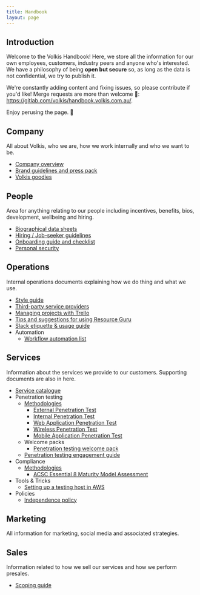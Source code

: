 ```yaml
---
title: Handbook
layout: page
---
```


## Introduction

Welcome to the Volkis Handbook! Here, we store all the information for our own employees, customers, industry peers and anyone who's interested. We have a philosophy of being **open but secure** so, as long as the data is not confidential, we try to publish it.

We're constantly adding content and fixing issues, so please contribute if you'd like! Merge requests are more than welcome 🙏: <https://gitlab.com/volkis/handbook.volkis.com.au/>.

Enjoy perusing the page. 🙂

## Company

All about Volkis, who we are, how we work internally and who we want to be.

- [Company overview](/company/company-overview)
- [Brand guidelines and press pack](/company/press-pack)
- [Volkis goodies](/company/volkis-goodies)

## People

Area for anything relating to our people including incentives, benefits, bios, development, wellbeing and hiring.

- [Biographical data sheets](/people/biographical-data-sheets)
- [Hiring / Job-seeker guidelines](/people/hiring-guidelines)
- [Onboarding guide and checklist](/people/onboarding-guide)
- [Personal security](/people/personal-security)

## Operations

Internal operations documents explaining how we do thing and what we use.

- [Style guide](/operations/style-guide)
- [Third-party service providers](/operations/third-party-providers)
- [Managing projects with Trello](/operations/trello-guide)
- [Tips and suggestions for using Resource Guru](/operations/resource-guru-guide)
- [Slack etiquette & usage guide](/operations/slack-etiquette)
- Automation
  - [Workflow automation list](/operations/automation/workflow-automations)

## Services

Information about the services we provide to our customers. Supporting documents are also in here.

- [Service catalogue](/services/service-catalogue)
- Penetration testing
  - [Methodologies](/services/methodologies)
    - [External Penetration Test](/services/methodologies/external-penetration-test)
    - [Internal Penetration Test](/services/methodologies/internal-penetration-test)
    - [Web Application Penetration Test](/services/methodologies/web-application-penetration-test)
    - [Wireless Penetration Test](/services/methodologies/wireless-penetration-test)
    - [Mobile Application Penetration Test](/services/methodologies/mobile-penetration-test)
  - Welcome packs
    - [Penetration testing welcome pack](services/welcome-packs/penetration-testing-welcome-pack)
  - [Penetration testing engagement guide](/services/pentest-engagement-guide)
- Compliance
  - [Methodologies](/services/methodologies)
    - [ACSC Essential 8 Maturity Model Assessment](/services/methodologies/acsc-maturity-model-assessment)
- Tools & Tricks
  - [Setting up a testing host in AWS](/services/tools/testing-host-setup)
- Policies
  - [Independence policy](/services/policies/independence-policy/)

## Marketing

All information for marketing, social media and associated strategies.

## Sales

Information related to how we sell our services and how we perform presales.

- [Scoping guide](/sales/scoping-guide/)
